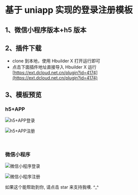 # 基于 uniapp 实现的登录注册模板

## 1、微信小程序版本+h5 版本

## 2、插件下载

- clone 到本地，使用 Hbuilder X 打开运行即可
- 点击下面插件地址直接导入 Hbuilder X 运行
  [https://ext.dcloud.net.cn/plugin?id=4174](https://ext.dcloud.net.cn/plugin?id=4174)

## 3、模板预览

### h5+APP

![h5+APP登录](https://java0088.github.io/sun-login-template/static/temp/h5_login.png)
<br />

![h5+APP注册](https://java0088.github.io/sun-login-template/static/temp/h5_register.png)

<br />

### 微信小程序

![微信小程序登录](https://java0088.github.io/sun-login-template/static/temp/wechat_login.png)
<br />

![微信小程序注册](https://java0088.github.io/sun-login-template/static/temp/wechat_register.png)

如果这个能帮助到你, 请点击 star 来支持我噢. ^\_^

